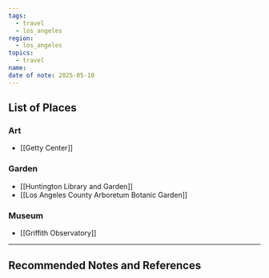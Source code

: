 ```yaml
---
tags:
  - travel
  - los_angeles
region:
  - los_angeles
topics:
  - travel
name: 
date of note: 2025-05-10
---
```


## List of Places

### Art

- [[Getty Center]]

### Garden

- [[Huntington Library and Garden]]
- [[Los Angeles County Arboretum Botanic Garden]]

### Museum 

- [[Griffith Observatory]]




-----------
##  Recommended Notes and References

